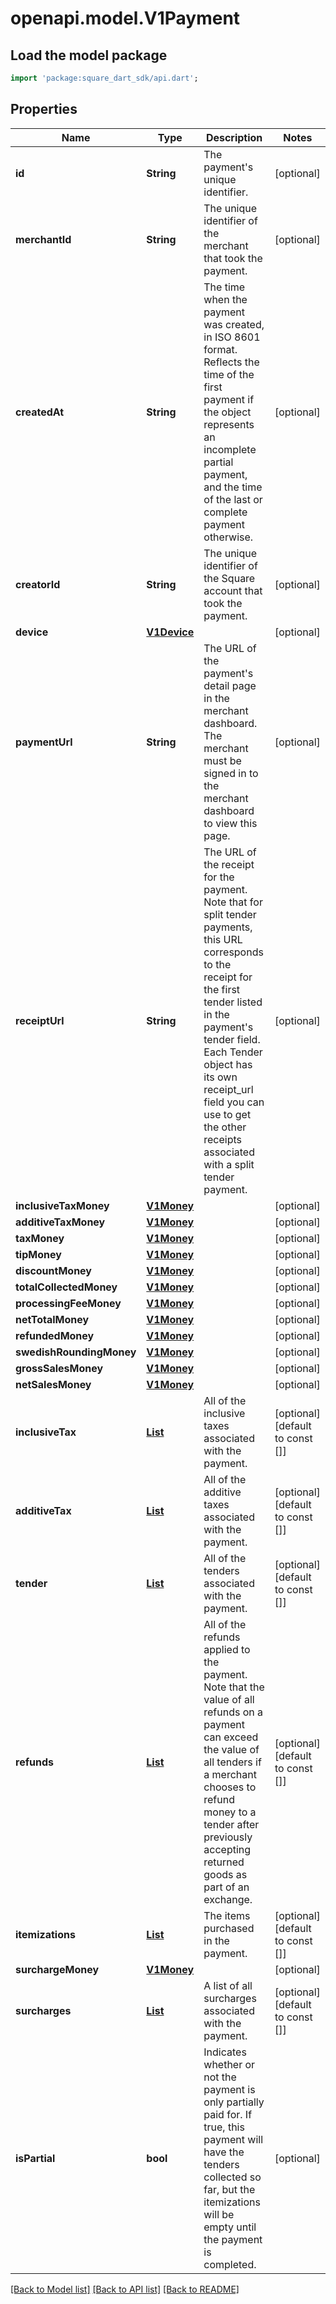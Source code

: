 # openapi.model.V1Payment

## Load the model package
```dart
import 'package:square_dart_sdk/api.dart';
```

## Properties
Name | Type | Description | Notes
------------ | ------------- | ------------- | -------------
**id** | **String** | The payment's unique identifier. | [optional] 
**merchantId** | **String** | The unique identifier of the merchant that took the payment. | [optional] 
**createdAt** | **String** | The time when the payment was created, in ISO 8601 format. Reflects the time of the first payment if the object represents an incomplete partial payment, and the time of the last or complete payment otherwise. | [optional] 
**creatorId** | **String** | The unique identifier of the Square account that took the payment. | [optional] 
**device** | [**V1Device**](V1Device.md) |  | [optional] 
**paymentUrl** | **String** | The URL of the payment's detail page in the merchant dashboard. The merchant must be signed in to the merchant dashboard to view this page. | [optional] 
**receiptUrl** | **String** | The URL of the receipt for the payment. Note that for split tender payments, this URL corresponds to the receipt for the first tender listed in the payment's tender field. Each Tender object has its own receipt_url field you can use to get the other receipts associated with a split tender payment. | [optional] 
**inclusiveTaxMoney** | [**V1Money**](V1Money.md) |  | [optional] 
**additiveTaxMoney** | [**V1Money**](V1Money.md) |  | [optional] 
**taxMoney** | [**V1Money**](V1Money.md) |  | [optional] 
**tipMoney** | [**V1Money**](V1Money.md) |  | [optional] 
**discountMoney** | [**V1Money**](V1Money.md) |  | [optional] 
**totalCollectedMoney** | [**V1Money**](V1Money.md) |  | [optional] 
**processingFeeMoney** | [**V1Money**](V1Money.md) |  | [optional] 
**netTotalMoney** | [**V1Money**](V1Money.md) |  | [optional] 
**refundedMoney** | [**V1Money**](V1Money.md) |  | [optional] 
**swedishRoundingMoney** | [**V1Money**](V1Money.md) |  | [optional] 
**grossSalesMoney** | [**V1Money**](V1Money.md) |  | [optional] 
**netSalesMoney** | [**V1Money**](V1Money.md) |  | [optional] 
**inclusiveTax** | [**List<V1PaymentTax>**](V1PaymentTax.md) | All of the inclusive taxes associated with the payment. | [optional] [default to const []]
**additiveTax** | [**List<V1PaymentTax>**](V1PaymentTax.md) | All of the additive taxes associated with the payment. | [optional] [default to const []]
**tender** | [**List<V1Tender>**](V1Tender.md) | All of the tenders associated with the payment. | [optional] [default to const []]
**refunds** | [**List<V1Refund>**](V1Refund.md) | All of the refunds applied to the payment. Note that the value of all refunds on a payment can exceed the value of all tenders if a merchant chooses to refund money to a tender after previously accepting returned goods as part of an exchange. | [optional] [default to const []]
**itemizations** | [**List<V1PaymentItemization>**](V1PaymentItemization.md) | The items purchased in the payment. | [optional] [default to const []]
**surchargeMoney** | [**V1Money**](V1Money.md) |  | [optional] 
**surcharges** | [**List<V1PaymentSurcharge>**](V1PaymentSurcharge.md) | A list of all surcharges associated with the payment. | [optional] [default to const []]
**isPartial** | **bool** | Indicates whether or not the payment is only partially paid for. If true, this payment will have the tenders collected so far, but the itemizations will be empty until the payment is completed. | [optional] 

[[Back to Model list]](../README.md#documentation-for-models) [[Back to API list]](../README.md#documentation-for-api-endpoints) [[Back to README]](../README.md)



